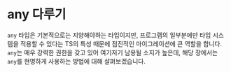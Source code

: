 # any 다루기

`any` 타입은 기본적으로는 지양해야하는 타입이지만, 프로그램의 일부분에만 타입 시스템을 적용할 수 있다는 TS의 특성 때문에 점진적인 마이그레이션에 큰 역할을 합니다.
`any`는 매우 강력한 권한을 갖고 있어 여기저기 남용될 소지가 높은데, 해당 장에서는 `any`를 현명하게 사용하는 방법에 대해 살펴보겠습니다.
